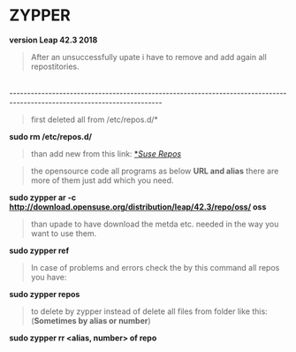 # ZYPPER
**version Leap 42.3 2018**
>After an unsuccessfully upate i have to remove and add again all repostitories.
<br />
-------------------------------------------------------------------------------------------------------------------------
<br />

>first deleted all from /etc/repos.d/*

**sudo rm /etc/repos.d/**

>than add new from this link:  [**Suse Repos* ](https://en.opensuse.org/Package_repositories)

>the opensource code all programs as below **URL and alias**
>there are more of them just add which you need.

**sudo zypper ar -c http://download.opensuse.org/distribution/leap/42.3/repo/oss/ oss**

>than upade to have download the metda etc. needed in the way you want to use them.

**sudo zypper ref**


>In case of problems and errors check the by this command all repos you have:

**sudo zypper repos**

>to delete by zypper instead of delete all files from folder like this: (**Sometimes by alias or number**)

**sudo zypper rr <alias, number> of repo**
